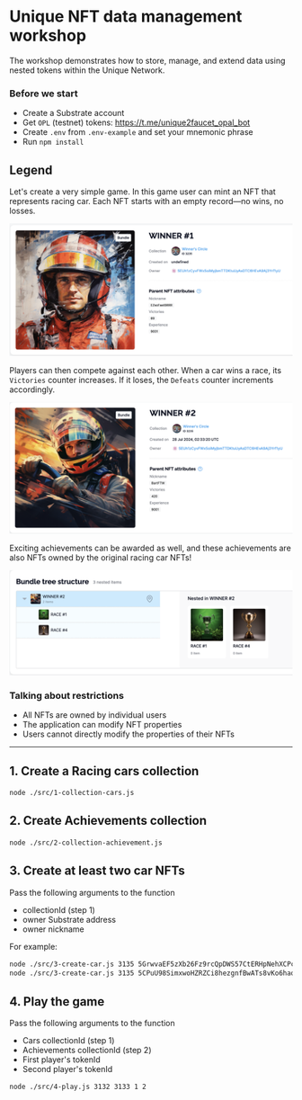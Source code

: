 # Unique NFT data management workshop

The workshop demonstrates how to store, manage, and extend data using nested tokens within the Unique Network.

### Before we start

- Create a Substrate account
- Get `OPL` (testnet) tokens: https://t.me/unique2faucet_opal_bot
- Create `.env` from `.env-example` and set your mnemonic phrase
- Run `npm install`

## Legend

Let's create a very simple game. In this game user can mint an NFT that represents racing car. Each NFT starts with an empty record—no wins, no losses.

<img src="./images/img1.png">

Players can then compete against each other. When a car wins a race, its `Victories` counter increases. If it loses, the `Defeats` counter increments accordingly.

<img src="./images/img2.png">

Exciting achievements can be awarded as well, and these achievements are also NFTs owned by the original racing car NFTs!

<img src="./images/img3.png">

### Talking about restrictions

- All NFTs are owned by individual users 
- The application can modify NFT properties
- Users cannot directly modify the properties of their NFTs

---


## 1. Create a Racing cars collection

```sh
node ./src/1-collection-cars.js
```

## 2. Create Achievements collection

```sh
node ./src/2-collection-achievement.js
```

## 3. Create at least two car NFTs

Pass the following arguments to the function
- collectionId (step 1)
- owner Substrate address
- owner nickname

For example:

```sh
node ./src/3-create-car.js 3135 5GrwvaEF5zXb26Fz9rcQpDWS57CtERHpNehXCPcNoHGKutQY FastGuy
node ./src/3-create-car.js 3135 5CPuU98SimxwoHZRZCi8hezgnfBwATs8vKo6haqkaP3hUj7X RaceQueen
```

## 4. Play the game

Pass the following arguments to the function
- Cars collectionId (step 1)
- Achievements collectionId (step 2)
- First player's tokenId 
- Second player's tokenId

```sh
node ./src/4-play.js 3132 3133 1 2
```